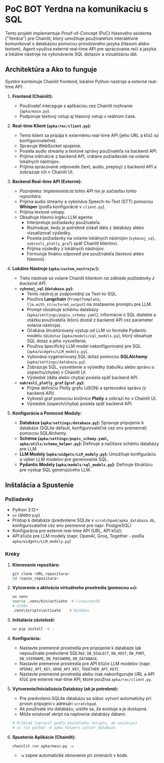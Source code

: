 # PoC BOT Yerdna na komunikaciu s SQL

Tento projekt implementuje Proof-of-Concept (PoC) hlasového asistenta ("Yerdna") pre Chainlit, ktorý umožňuje používateľom interaktívne komunikovať s databázou pomocou prirodzeného jazyka (hlasom alebo textom). Agent využíva externé real-time API pre spracovanie reči a jazyka a lokálne nástroje na vykonávanie SQL dotazov a vizualizáciu dát.

## Architektúra a Ako to funguje

Systém kombinuje Chainlit frontend, lokálne Python nástroje a externé real-time API:

1.  **Frontend (Chainlit):**
    *   Používateľ interaguje s aplikáciou cez Chainlit rozhranie (`apka/main.py`).
    *   Podporuje textový vstup aj hlasový vstup v reálnom čase.

2.  **Real-time Klient (`apka/rec/client.py`):**
    *   Tento klient sa pripája k externému real-time API (jeho URL a kľúč sú konfigurovateľné).
    *   Spravuje WebSocket spojenie.
    *   Posiela audio streamy a textové správy používateľa na backend API.
    *   Prijíma inštrukcie z backend API, vrátane požiadaviek na volanie lokálnych nástrojov.
    *   Prijíma spracované odpovede (text, audio, prepisy) z backend API a zobrazuje ich v Chainlit UI.

3.  **Backend Real-time API (Externé):**
    *   *Poznámka: Implementácia tohto API nie je súčasťou tohto repozitára.*
    *   Prijíma audio streamy a vykonáva Speech-to-Text (STT) pomocou **Whisper** (podľa konfigurácie v `client.py`).
    *   Prijíma textové vstupy.
    *   Obsahuje hlavnú logiku LLM agenta:
        *   Interpretuje požiadavky používateľa.
        *   Rozhoduje, kedy je potrebné získať dáta z databázy alebo vizualizovať výsledky.
        *   Posiela požiadavky na volanie lokálnych nástrojov (`vykonaj_sql`, `nakresli_plotly_graf`) späť Chainlit klientovi.
        *   Prijíma výsledky z lokálnych nástrojov.
        *   Formuluje finálnu odpoveď pre používateľa (textovú alebo hlasovú).

4.  **Lokálne Nástroje (`apka/custom_nastroje/`):**
    *   Tieto nástroje sú volané Chainlit klientom *na základe požiadavky z backend API*.
    *   **`vykonaj_sql` (`databaza.py`):**
        *   Tento nástroj je zodpovedný za Text-to-SQL.
        *   Používa **Langchain** (`PromptTemplate`, `llm.with_structured_output`) na zostavenie promptu pre LLM.
        *   Prompt obsahuje schému databázy (`apka/settings/popis_schemy.yaml`), informácie o SQL dialekte a otázku používateľa (ktorú dostal z backend API cez parameter volania nástroja).
        *   Očakáva štruktúrovaný výstup od LLM vo formáte Pydantic modelu `SQLDotaz` (`apka/models/sql_models.py`), ktorý obsahuje SQL dotaz a jeho vysvetlenie.
        *   Používa špecifický LLM model nakonfigurovaný pre SQL (`apka/widgets/LLM_modely.py`).
        *   Vykonáva vygenerovaný SQL dotaz pomocou **SQLAlchemy** (`apka/settings/databaza.py`).
        *   Zobrazuje SQL, vysvetlenie a výsledky (tabuľku alebo správu o úspechu/chybe) v Chainlit UI.
        *   Výsledok (dáta alebo chyba) posiela späť backend API.
    *   **`nakresli_plotly_graf` (`graf.py`):**
        *   Prijme definíciu Plotly grafu (JSON) a sprievodnú správu (z backend API).
        *   Vykreslí graf pomocou knižnice **Plotly** a zobrazí ho v Chainlit UI.
        *   Výsledok (úspech/chyba) posiela späť backend API.

5.  **Konfigurácia a Pomocné Moduly:**
    *   **Databáza (`apka/settings/databaza.py`):** Spravuje pripojenie k databáze (SQLite default, konfigurovateľné cez env premenné) pomocou SQLAlchemy.
    *   **Schéma (`apka/settings/popis_schemy.yaml`, `apka/utils/schema_helper.py`):** Definuje a načítava schému databázy pre LLM.
    *   **LLM Modely (`apka/widgets/LLM_modely.py`):** Umožňuje konfiguráciu a výber LLM modelov pre generovanie SQL.
    *   **Pydantic Modely (`apka/models/sql_models.py`):** Definuje štruktúru pre výstup SQL generujúceho LLM.

## Inštalácia a Spustenie

### Požiadavky
*   Python 3.12+
*   `uv` (alebo `pip`)
*   Prístup k databáze (predvolene SQLite v `scratchpad/apka_databaza.db`, konfigurovateľné cez env premenné pre napr. PostgreSQL)
*   Konfigurácia pre externé real-time API (URL, API kľúč)
*   API kľúče pre LLM modely (napr. OpenAI, Groq, Together - podľa `apka/widgets/LLM_modely.py`)

### Kroky

1.  **Klonovanie repozitára:**
    ```bash
    git clone <URL_repozitara>
    cd <nazov_repozitara>
    ```

2.  **Vytvorenie a aktivácia virtuálneho prostredia (pomocou `uv`):**
    ```bash
    uv venv
    source .venv/bin/activate  # Linux/macOS
    # alebo
    .venv\Scripts\activate    # Windows
    ```

3.  **Inštalácia závislostí:**
    ```bash
    uv pip install -e .
    ```

4.  **Konfigurácia:**
    *   Nastavte premenné prostredia pre pripojenie k databáze (ak nepoužívate predvolené SQLite): `DB_DIALECT`, `DB_HOST`, `DB_PORT`, `DB_USERNAME`, `DB_PASSWORD`, `DB_DATABASE`.
    *   Nastavte premenné prostredia pre API kľúče LLM modelov (napr. `OPENAI_API_KEY`, `GROQ_API_KEY`, `TOGETHER_API_KEY`).
    *   Nastavte premenné prostredia alebo inak nakonfigurujte URL a API kľúč pre externé real-time API, ktoré používa `apka/rec/client.py`.

5.  **Vytvorenie/Inicializácia Databázy (ak je potrebné):**
    *   Pre predvolenú SQLite databázu sa súbor vytvorí automaticky pri prvom pripojení v adresári `scratchpad`.
    *   Ak používate inú databázu, uistite sa, že existuje a je dostupná.
    *   Môže existovať skript na naplnenie databázy dátami:
      ```bash
      # Príklad (upraviť podľa skutočného skriptu, ak existuje)
      # uv run python -m apka.helpers.vytvor_databazu
      ```

6.  **Spustenie Aplikácie (Chainlit):**
    ```bash
    chainlit run apka/main.py -w
    ```
    *   `-w` zapne automatické obnovenie pri zmenách v kóde.
